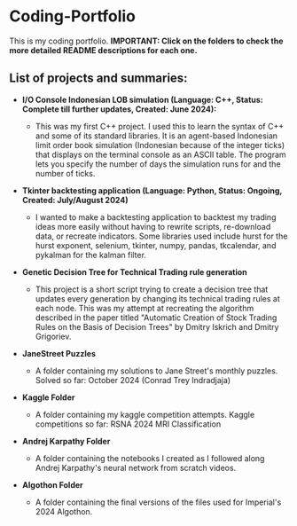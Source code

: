 # Coding-Portfolio
This is my coding portfolio. **IMPORTANT: Click on the folders to check the more detailed README descriptions for each one.**

## List of projects and summaries:
- **I/O Console Indonesian LOB simulation (Language: C++, Status: Complete till further updates, Created: June 2024):**
  - This was my first C++ project. I used this to learn the syntax of C++ and some of its standard libraries. It is an agent-based Indonesian limit order book simulation (Indonesian because of the integer ticks) that displays on the terminal console as an ASCII table. The program lets you specify the number of days the simulation runs for and the number of ticks.

- **Tkinter backtesting application (Language: Python, Status: Ongoing, Created: July/August 2024)**
  - I wanted to make a backtesting application to backtest my trading ideas more easily without having to rewrite scripts, re-download data, or recreate indicators. Some libraries used include hurst for the hurst exponent, selenium, tkinter, numpy, pandas, tkcalendar, and pykalman for the kalman filter.

- **Genetic Decision Tree for Technical Trading rule generation**
  - This project is a short script trying to create a decision tree that updates every generation by changing its technical trading rules at each node. This was my attempt at recreating the algorithm described in 
the paper titled "Automatic Creation of Stock Trading Rules on the Basis of Decision Trees" by Dmitry Iskrich and Dmitry Grigoriev.

- **JaneStreet Puzzles**
  - A folder containing my solutions to Jane Street's monthly puzzles. Solved so far: October 2024 (Conrad Trey Indradjaja)

- **Kaggle Folder**
  - A folder containing my kaggle competition attempts. Kaggle competitions so far: RSNA 2024 MRI Classification

- **Andrej Karpathy Folder**
  - A folder containing the notebooks I created as I followed along Andrej Karpathy's neural network from scratch videos.
 
- **Algothon Folder**
  - A folder containing the final versions of the files used for Imperial's 2024 Algothon.
 

